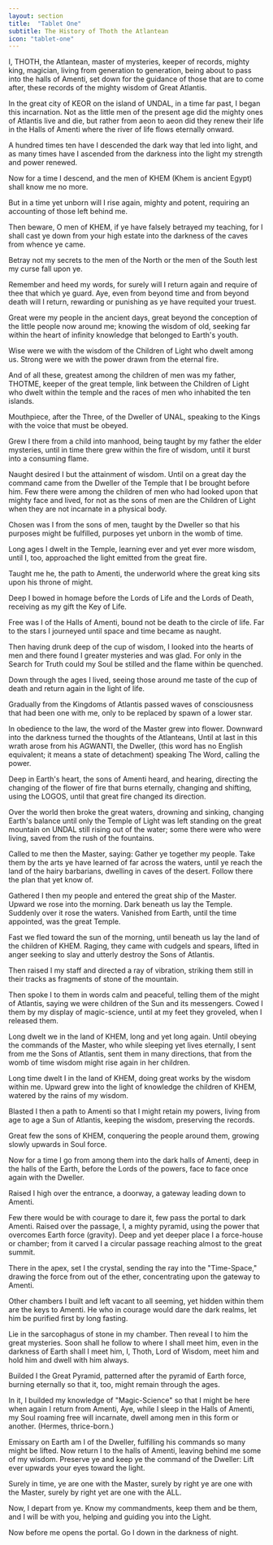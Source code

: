 ```yaml
---
layout: section
title:  "Tablet One"
subtitle: The History of Thoth the Atlantean
icon: "tablet-one"
---
```


I, THOTH, the Atlantean, master of mysteries,
keeper of records, mighty king, magician,
living from generation to generation,
being about to pass into the halls of Amenti,
set down for the guidance of
those that are to come after,
these records of the mighty wisdom of Great Atlantis.

In the great city of KEOR on the island of UNDAL,
in a time far past, I began this incarnation.
Not as the little men of the present age did
the mighty ones of Atlantis live and die,
but rather from aeon to aeon did they renew
their life in the Halls of Amenti where the river of life
flows eternally onward.

A hundred times ten
have I descended the dark way that led into light,
and as many times have I ascended from the
darkness into the light my strength and power renewed.

Now for a time I descend,
and the men of KHEM (Khem is ancient Egypt)
shall know me no more.

But in a time yet unborn will I rise again,
mighty and potent, requiring an accounting
of those left behind me.

Then beware, O men of KHEM,
if ye have falsely betrayed my teaching,
for I shall cast ye down from your high estate
into the darkness of the caves from whence ye came.

Betray not my secrets
to the men of the North
or the men of the South
lest my curse fall upon ye.

Remember and heed my words,
for surely will I return again
and require of thee that which ye guard.
Aye, even from beyond time and
from beyond death will I return,
rewarding or punishing
as ye have requited your truest.

Great were my people in the ancient days,
great beyond the conception of the
little people now around me;
knowing the wisdom of old,
seeking far within the heart of infinity
knowledge that belonged to Earth's youth.

Wise were we with the wisdom
of the Children of Light who dwelt among us.
Strong were we with the power drawn
from the eternal fire.

And of all these, greatest among the
children of men was my father, THOTME,
keeper of the great temple,
link between the Children of Light
who dwelt within the temple and the
races of men who inhabited the ten islands.

Mouthpiece, after the Three,
of the Dweller of UNAL,
speaking to the Kings
with the voice that must be obeyed.

Grew I there from a child into manhood,
being taught by my father the elder mysteries,
until in time there grew within the fire of wisdom,
until it burst into a consuming flame.

Naught desired I but the attainment of wisdom.
Until on a great day the command came from the
Dweller of the Temple that I be brought before him.
Few there were among the children of men
who had looked upon that mighty face and lived,
for not as the sons of men are the
Children of Light when they are not incarnate
in a physical body.

Chosen was I from the sons of men,
taught by the Dweller so that his
purposes might be fulfilled,
purposes yet unborn in the womb of time.

Long ages I dwelt in the Temple,
learning ever and yet ever more wisdom,
until I, too, approached the light emitted
from the great fire.

Taught me he, the path to Amenti,
the underworld where the great king sits
upon his throne of might.

Deep I bowed in homage before the Lords of Life
and the Lords of Death,
receiving as my gift the Key of Life.

Free was I of the Halls of Amenti,
bound not be death to the circle of life.
Far to the stars I journeyed until
space and time became as naught.

Then having drunk deep of the cup of wisdom,
I looked into the hearts of men and there found I
greater mysteries and was glad.
For only in the Search for Truth could my Soul
be stilled and the flame within be quenched.

Down through the ages I lived,
seeing those around me taste of the cup
of death and return again in the light of life.

Gradually from the Kingdoms of Atlantis passed waves
of consciousness that had been one with me,
only to be replaced by spawn of a lower star.

In obedience to the law,
the word of the Master grew into flower.
Downward into the darkness turned the
thoughts of the Atlanteans,
Until at last in this wrath arose from his AGWANTI,
the Dweller, (this word has no English equivalent;
it means a state of detachment)
speaking The Word, calling the power.

Deep in Earth's heart, the sons of Amenti heard,
and hearing, directing the changing of the flower of fire
that burns eternally, changing and shifting, using the LOGOS,
until that great fire changed its direction.

Over the world then broke the great waters,
drowning and sinking,
changing Earth's balance
until only the Temple of Light was left
standing on the great mountain on UNDAL
still rising out of the water;
some there were who were living,
saved from the rush of the fountains.

Called to me then the Master, saying:
Gather ye together my people.
Take them by the arts ye have learned of far across the waters,
until ye reach the land of the hairy barbarians,
dwelling in caves of the desert.
Follow there the plan that yet know of.

Gathered I then my people and
entered the great ship of the Master.
Upward we rose into the morning.
Dark beneath us lay the Temple.
Suddenly over it rose the waters.
Vanished from Earth,
until the time appointed,
was the great Temple.

Fast we fled toward the sun of the morning,
until beneath us lay the land of the children of KHEM.
Raging, they came with cudgels and spears,
lifted in anger seeking to slay and utterly destroy the Sons of Atlantis.

Then raised I my staff and directed a ray of vibration,
striking them still in their tracks as fragments
of stone of the mountain.

Then spoke I to them in words calm and peaceful,
telling them of the might of Atlantis,
saying we were children of the Sun and its messengers.
Cowed I them by my display of magic-science,
until at my feet they groveled, when I released them.

Long dwelt we in the land of KHEM,
long and yet long again.
Until obeying the commands of the Master,
who while sleeping yet lives eternally,
I sent from me the Sons of Atlantis,
sent them in many directions,
that from the womb of time wisdom
might rise again in her children.

Long time dwelt I in the land of KHEM,
doing great works by the wisdom within me.
Upward grew into the light of knowledge
the children of KHEM,
watered by the rains of my wisdom.

Blasted I then a path to Amenti so
that I might retain my powers,
living from age to age a Sun of Atlantis,
keeping the wisdom, preserving the records.

Great few the sons of KHEM,
conquering the people around them,
growing slowly upwards in Soul force.

Now for a time I go from among them into
the dark halls of Amenti,
deep in the halls of the Earth,
before the Lords of the powers,
face to face once again with the Dweller.

Raised I high over the entrance, a doorway, a gateway
leading down to Amenti.

Few there would be with courage to dare it,
few pass the portal to dark Amenti.
Raised over the passage, I, a mighty pyramid,
using the power that overcomes Earth force (gravity).
Deep and yet deeper place I a force-house or chamber;
from it carved I a circular passage
reaching almost to the great summit.

There in the apex, set I the crystal,
sending the ray into the "Time-Space,"
drawing the force from out of the ether,
concentrating upon the gateway to Amenti.

Other chambers I built and left vacant to all seeming,
yet hidden within them are the keys to Amenti.
He who in courage would dare the dark realms,
let him be purified first by long fasting.

Lie in the sarcophagus of stone in my chamber.
Then reveal I to him the great mysteries.
Soon shall he follow to where I shall meet him,
even in the darkness of Earth shall I meet him, I,
Thoth, Lord of Wisdom, meet him and hold him
and dwell with him always.

Builded I the Great Pyramid,
patterned after the pyramid of Earth force,
burning eternally so that it, too,
might remain through the ages.

In it, I builded my knowledge of "Magic-Science"
so that I might be here when again I return from Amenti,
Aye, while I sleep in the Halls of Amenti,
my Soul roaming free will incarnate,
dwell among men in this form or another. (Hermes, thrice-born.)

Emissary on Earth am I of the Dweller,
fulfilling his commands so many might be lifted.
Now return I to the halls of Amenti,
leaving behind me some of my wisdom.
Preserve ye and keep ye the command of the Dweller:
Lift ever upwards your eyes toward the light.

Surely in time, ye are one with the Master,
surely by right ye are one with the Master,
surely by right yet are one with the ALL.

Now, I depart from ye.
Know my commandments,
keep them and be them,
and I will be with you,
helping and guiding you into the Light.

Now before me opens the portal.
Go I down in the darkness of night.
